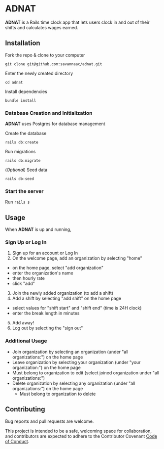 # ADNAT

**ADNAT** is a Rails time clock app that lets users clock in and out of their shifts and calculates wages earned. 

## Installation
Fork the repo & clone to your computer

 `git clone git@github.com:savannaac/adnat.git`

Enter the newly created directory

 `cd adnat`

Install dependencies

 `bundle install`

### Database Creation and Initialization
**ADNAT** uses Postgres for database management

Create the database

 `rails db:create`

Run migrations

`rails db:migrate`

(*Optional*) Seed data

`rails db:seed`

### Start the server

Run `rails s`

## Usage
When **ADNAT** is up and running, 

### Sign Up or Log In
1. Sign up for an account or Log In
2. On the welcome page, add an organization by selecting "home"
  - on the home page, select "add organization"
  - enter the organization's name
  - then hourly rate
  - click "add"
3. Join the newly added organization (to add a shift)
4. Add a shift by selecting "add shift" on the home page
  - select values for "shift start" and "shift end" (time is 24H clock)
  - enter the break length in minutes
5. Add away!
6. Log out by selecting the "sign out"

### Additional Usage
- Join organization by selecting an organization (under "all organizations:") on the home page
- Leave organization by selecting your organization (under "your organization:") on the home page
- Must belong to organization to edit (select joined organization under "all organizations:")
- Delete organization by selecting any organization (under "all organizations:") on the home page
  - Must belong to organization to delete


## Contributing
Bug reports and pull requests are welcome.

This project is intended to be a safe, welcoming space for collaboration, and contributors are expected to adhere to the Contributor Covenant [Code of Conduct](https://www.contributor-covenant.org/version/2/0/code_of_conduct/).
